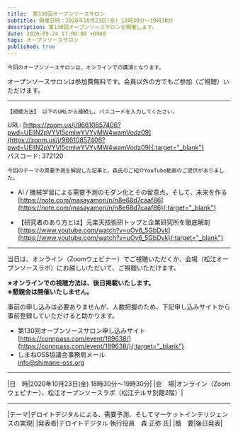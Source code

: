 ```yaml
---
title:  第130回オープンソースサロン
subtitle: 開催日時：2020年10月23日(金) 18時30分～19時30分 
description: 第130回オープンソースサロンを開催します。
date: 2020-09-24 17:00:00 +0900
tags: オープンソースサロン
published: true
--- 
```


`今回のオープンソースサロンは、オンラインでの講演となります。`  
  
オープンソースサロンは参加費無料です。会員以外の方でもご参加（ご視聴）いただけます。  

---

`【視聴方法】 以下のURLから接続し、パスコードを入力してください。`  
  
URL: [https://zoom.us/j/96610857406?pwd=UEllN2pVYVl5cmlwYVYyMW4wamVodz09](https://zoom.us/j/96610857406?pwd=UEllN2pVYVl5cmlwYVYyMW4wamVodz09){:target="_blank"}  
パスコード: 372120  
  
`今回のテーマの需要予測を解説した記事と、森氏のご紹介YouTube動画のご提供がありました。`  
  
- AI / 機械学習による需要予測のモダン化とその留意点。そして、未来を作る  
[https://note.com/masayamori/n/n8e68d7caaf86](https://note.com/masayamori/n/n8e68d7caaf86){:target="_blank"}  
  
- 【研究者のあり方とは】元楽天技術研トップと企業研究所を徹底解剖  
[https://www.youtube.com/watch?v=uOv6_5GbDvk](https://www.youtube.com/watch?v=uOv6_5GbDvk){:target="_blank"}  

---

当日は、オンライン（Zoomウェビナー）でご視聴いただくか、会場（松江オープンソースラボ）にお越しいただいて、ご視聴いただけます。  
    
__※オンラインでの視聴方法は、後日掲載いたします。__  
__※懇親会は開催いたしません。__  

事前の申し込みは必要ありませんが、人数把握のため、下記申し込みサイトから事前登録していただけると助かります。  
  
- 第130回オープンソースサロン申し込みサイト  
[https://connpass.com/event/189638/](https://connpass.com/event/189638/){:target="_blank"}  
- しまねOSS協議会事務局メール  
[info@shimane-oss.org](mailto:info@shimane-oss.org)  

---

|<nobr>日　時</nobr>|2020年10月23日(金) 18時30分～19時30分|
|<nobr>会　場</nobr>|オンライン（Zoomウェビナー）、松江オープンソースラボ（松江テルサ別館2階）|

---

|<nobr>テーマ</nobr>|デロイトデジタルによる、需要予測、そしてマーケットインテリジェンスの実現|
|<nobr>発表者</nobr>|デロイトデジタル 執行役員　森 正弥 氏|
|<nobr>概　要</nobr>|後日発表|
